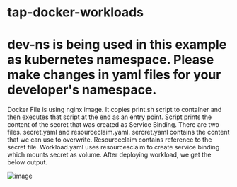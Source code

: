 # tap-docker-workloads

# dev-ns is being used in this example as kubernetes namespace. Please make changes in yaml files for your developer's namespace.

Docker File is using nginx image. It copies print.sh script to container and then executes that script at the end as an entry point. Script prints the content of the secret that was created as Service Binding.
There are two files. 
secret.yaml and resourceclaim.yaml. sercret.yaml contains the content that we can use to overwrite. Resourceclaim contains reference to the secret file. Workload.yaml uses resourcesclaim to create service binding which mounts secret as volume.
After deploying workload, we get the below output.

![image](https://github.com/jkhan24558/tap-docker-workloads/assets/52003763/bdff796a-b0fd-4bca-8557-260dde1023bd)
